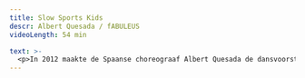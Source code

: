 ```yaml
---
title: Slow Sports Kids
descr: Albert Quesada / fABULEUS
videoLength: 54 min

text: >-
  <p>In 2012 maakte de Spaanse choreograaf Albert Quesada de dansvoorstelling Slow Sports vanuit een soort heimwee naar het teamgevoel dat hij als kind ervoer bij het voetballen en vanuit de vaststelling hoe anders je voetbal beleeft vanuit je zetel.<br><br>Sprinten, roepen, je teamgenoot een voorzet zien geven, de doelman zien duiken, koppen, scoren, de ziel uit je lijf brullen. Of: de televisie luider zetten, een slok nemen, vloeken, op het puntje van de zetel kruipen, recht springen, de ziel uit je lijf brullen.<br><br>Samen met fABULEUS maakte Quesada Slow Sports Kids, want er zijn maar weinig dingen waar kinderen en volwassenen zo evenwaardig van kunnen genieten als sport.<br><br>Hoe een bokser op het laatste nippertje een vuist ontwijkt. Hoe een zwemmer moeiteloos door het water glijdt. Maar ook hoe een wave door een voetbalstadion trekt. Slow Sports Kids vertrekt vanuit de schoonheid van de bewegingen in de sportwereld, maar toont ook het actie-reactiespel tussen atleten, verslaggevers en toeschouwers.<br><br>Slow Sports Kids doet je anders naar sport kijken, maar ook naar dans. Een voorstelling voor de s(up)porter in elk van ons.</p><p>‍</p><p>‍<strong>Credits</strong></p><p><strong>Concept</strong> Albert Quesada <strong>Creatie en dans</strong> Kim Ceysens/Mireia de Querol, Victor Pérez Armero/Marcus Baldemar, Federica Porello, Albert Quesada, Zoltán Vakulya <strong>Voice-off</strong> Kim Ceysens, Albert Quesada, JS Rafaeli, Katie Vickers<strong> Geluidsontwerp</strong> Christian Francois <strong>Licht– en video-ontwerp </strong>Jan Van Gijsel <strong>Kostuums</strong> Sofie Durnez <strong>Dramaturgie</strong> Peter Anthonissen <strong>Productie</strong> fABULEUS <strong>Coproductie</strong> Krokusfestival P2 - cultuurcentrum Hasselt en Theater aan het Vrijthof i.k.v. interLimburgse Subsidies, Charleroi Danses <strong>Met de steun van</strong> de Vlaamse Overheid, El Graner (Barcelona)</p><p>Foto op homepagina: Luc Depreitere</p>
---
```

